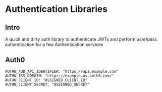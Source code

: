 # Authentication Libraries

## Intro

A quick and dirty auth library to authenticate JWTs and perform
user/pass authentication for a few Authentication services

## Auth0

```
AUTHN_AUD_API_IDENTIFIER: "https://api.example.com"
AUTHN_ISS_DOMAIN: "https://example.us.auth0.com/"
AUTHN_CLIENT_ID: "ASSIGNED_CLIENT_ID"
AUTHN_CLIENT_SECRET: "ASSIGNED_SECRET"
```

